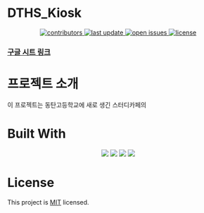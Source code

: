 # DTHS_Kiosk
<div align="center">
<p>
  <a href="https://github.com/GameGate256/DTHS_Kiosk/graphs/contributors">
    <img src="https://img.shields.io/github/contributors/GameGate256/DTHS_Kiosk" alt="contributors" />
  </a>
  <a href="">
    <img src="https://img.shields.io/github/last-commit/GameGate256/DTHS_Kiosk" alt="last update" />
  </a>
  <a href="https://github.com/GameGate256/DTHS_Kiosk/issues/">
    <img src="https://img.shields.io/github/issues/GameGate256/DTHS_Kiosk" alt="open issues" />
  </a>
  <a href="https://github.com/GameGate256/DTHS_Kiosk/LICENSE">
    <img src="https://img.shields.io/github/license/GameGate256/DTHS_Kiosk.svg" alt="license" />
  </a>
</p>
</div>

### [구글 시트 링크](https://docs.google.com/spreadsheets/d/10fMEvmLLreOmNsWWwMVQY7bHbgKYTxjBPAEUP73AbCw/edit?usp=sharing)

# 프로젝트 소개
이 프로젝트는 동탄고등학교에 새로 생긴 스터디카페의 

# Built With
<div align="center">
 <img src="https://img.shields.io/badge/Unity 21.3.0f1-FFFFFF?style=flat&logo=Unity&logoColor=black"/>  
 <img src="https://img.shields.io/badge/javascript-F7DF1E?style=flat&logo=javascript&logoColor=white"/> 
 <img src="https://img.shields.io/badge/google sheets-34A853?style=flat&logo=googlesheets&logoColor=white"/>
 <img src="https://img.shields.io/badge/google apps script-4285F4?style=flat&logo=googleappsscript&logoColor=white"/>

</div>

# License
This project is [MIT](./LICENSE) licensed.



